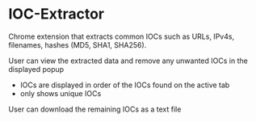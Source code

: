 # IOC-Extractor
Chrome extension that extracts common IOCs such as URLs, IPv4s, filenames, hashes (MD5, SHA1, SHA256). 

User can view the extracted data and remove any unwanted IOCs in the displayed popup
- IOCs are displayed in order of the IOCs found on the active tab
- only shows unique IOCs

User can download the remaining IOCs as a text file
